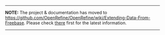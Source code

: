 
---

**NOTE:** The project & documentation has moved to https://github.com/OpenRefine/OpenRefine/wiki/Extending-Data-From-Freebase. Please check [there](https://github.com/OpenRefine/OpenRefine/wiki/Extending-Data-From-Freebase) first for the latest information.

---
